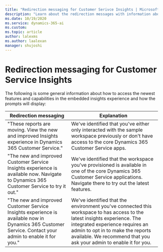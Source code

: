 ```yaml
---
title: "Redirection messaging for Customer Serivce Insights | MicrosoftDocs"
description: "Learn about the redirection messages with information about how to access the newest features of the embedded insights experience."
ms.date: 10/19/2020
ms.service: dynamics-365-ai
ms.custom: 
ms.topic: article
author: lalexms
ms.author: laalexan
manager: shujoshi 
---
```


# Redirection messaging for Customer Service Insights

The following is some general information about how to access the newest features and capabilities in the embedded insights experience and how the prompts will display:

| Redirection messaging | Explanation |  
|-----------------|------------------|  
| "These reports are moving. View the new and improved Insights experience in Dynamics 365 Customer Service." | We've identified that you've either only interacted with the sample workspace previously or don't have access to the core Dynamics 365 Customer Service apps. |
| "The new and improved Customer Service Insights experience is available now. Navigate to Dynamics 365 Customer Service to try it out." | We've identified that the workspace you've provisioned is available in one of the core Dynamics 365 Customer Service applications. Navigate there to try out the latest features.  | 
| "The new and improved Customer Service Insights experience is available now in Dynamics 365 Customer Service. Contact your admin to enable it for you." | We've identified that the environment you've connected this workspace to has access to the latest insights experience. The integrated experience requires an admin to opt in to make the reports available. We recommend that you ask your admin to enable it for you. | 
